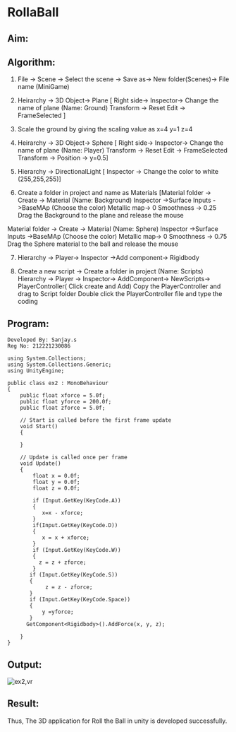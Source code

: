 # RollaBall

## Aim:

## Algorithm:

1. File -> Scene -> Select the scene -> Save as-> New folder(Scenes)-> File name (MiniGame)

2. Heirarchy -> 3D Object-> Plane 
[ Right side-> Inspector-> Change the name of plane (Name: Ground)
Transform -> Reset
Edit -> FrameSelected ]

3. Scale the ground by giving the scaling value as x=4 y=1 z=4

4. Heirarchy -> 3D Object-> Sphere
[ Right side-> Inspector-> Change the name of plane (Name: Player)
Transform -> Reset
Edit -> FrameSelected 
Transform -> Position -> y=0.5]

5. Hierarchy -> DirectionalLight
[ Inspector -> Change the color to white (255,255,255)]

6. Create a folder in project and name as Materials
[Material folder -> Create -> Material (Name: Background)
Inspector ->Surface Inputs ->BaseMAp (Choose the color)
Metallic map-> 0
Smoothness -> 0.25
Drag the Background to the plane and release the mouse

Material folder -> Create -> Material (Name: Sphere)
Inspector ->Surface Inputs ->BaseMAp (Choose the color)
Metallic map-> 0
Smoothness -> 0.75
Drag the Sphere material to the ball and release the mouse

 7. Hierarchy -> Player-> Inspector ->Add component-> Rigidbody

8. Create a new script -> Create a folder in project (Name: Scripts)
Hierarchy -> Player -> Inspector-> AddComponent-> NewScripts-> PlayerController( Click create and Add)
Copy the PlayerController and drag to Script folder
Double click the PlayerController file and type the coding

## Program:
```
Developed By: Sanjay.s
Reg No: 212221230086
```

```
using System.Collections;
using System.Collections.Generic;
using UnityEngine;

public class ex2 : MonoBehaviour
{
    public float xforce = 5.0f;
    public float yforce = 200.0f;
    public float zforce = 5.0f;

    // Start is called before the first frame update
    void Start()
    {

    }

    // Update is called once per frame
    void Update()
    {
        float x = 0.0f;
        float y = 0.0f;
        float z = 0.0f;

        if (Input.GetKey(KeyCode.A))
        {
           x=x - xforce;
        }
        if(Input.GetKey(KeyCode.D))
        {
           x = x + xforce;
        }
        if (Input.GetKey(KeyCode.W))
        {
          z = z + zforce;
        }
       if (Input.GetKey(KeyCode.S))
       {
            z = z - zforce;
       }
       if (Input.GetKey(KeyCode.Space))
       {
           y =yforce;
       }
      GetComponent<Rigidbody>().AddForce(x, y, z);
        
    }
}
```

## Output:
![ex2,vr](https://github.com/Sanjay-shankar-ai/RollaBall/assets/94231938/c4208ba6-7c2e-4131-9f61-56a541c6479a)


## Result:
Thus, The 3D application for Roll the Ball in unity is developed successfully.
